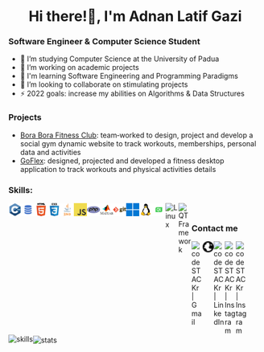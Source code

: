 <h1 align="center">Hi there!👋, I'm Adnan Latif Gazi</h1>
<h3>Software Engineer & Computer Science Student</h3>

- 🌱 I’m studying Computer Science at the University of Padua
- 🔭 I’m working on academic projects
- 📄 I'm learning Software Engineering and Programming Paradigms
- 👯 I’m looking to collaborate on stimulating projects
- ⚡ 2022 goals: increase my abilities on Algorithms & Data Structures 

### Projects ###

- [Bora Bora Fitness Club](https://github.com/adnangazi/school/tree/master/university/bachelor/third-year/first-semester/tecnologie-web/BoraBoraFitnessClub): team‑worked to design, project and develop a social gym dynamic website to track workouts, memberships, personal data and activities
- [GoFlex](https://github.com/adnangazi/school/tree/master/university/bachelor/second-year/first-semester/programmazione-ad-oggetti/GoFlex): designed, projected and developed a fitness desktop application to track workouts and physical activities details

### Skills: ###

<img align="left" alt="C++" width="26px" src="https://github.com/github/explore/blob/main/topics/cpp/cpp.png" />
<img align="left" alt="SQL" width="26px" src="https://github.com/github/explore/blob/main/topics/sql/sql.png" />
<img align="left" alt="HTML" width="26px" src="https://github.com/github/explore/blob/main/topics/html/html.png" />
<img align="left" alt="CSS" width="26px" src="https://github.com/github/explore/blob/main/topics/css/css.png" />
<img align="left" alt="Java" width="26px" src="https://github.com/github/explore/blob/main/topics/java/java.png" />
<img align="left" alt="JavaScript" width="26px" src="https://github.com/github/explore/blob/main/topics/javascript/javascript.png" />
<img align="left" alt="PHP" width="26px" src="https://github.com/github/explore/blob/main/topics/php/php.png" />
<img align="left" alt="Matlab" width="26px" src="https://github.com/github/explore/blob/main/topics/matlab/matlab.png" />
<img align="left" alt="Git" width="26px" src="https://github.com/github/explore/blob/main/topics/git/git.png" />
<img align="left" alt="Windows" width="26px" src="https://github.com/github/explore/blob/main/topics/windows/windows.png" />
<img align="left" alt="Linux" width="26px" src="https://github.com/github/explore/blob/main/topics/linux/linux.png" />
<img align="left" alt="QT Framework" width="26px" src="https://github.com/github/explore/blob/main/topics/qt/qt.png" />
<img align="left" alt="Linux" width="26px" src="https://unpkg.com/language-icons/icons/en.svg" />
<img align="left" alt="QT Framework" width="26px" src="https://unpkg.com/language-icons/icons/it.svg" />

<br>

### Contact me ###
[<img align="left" alt="codeSTACKr | Gmail" width="22px" src="https://cdn.jsdelivr.net/npm/simple-icons@v3/icons/gmail.svg" />][gmail]
[<img align="left" alt="codeSTACKr | Website" width="22px" src="https://raw.githubusercontent.com/iconic/open-iconic/master/svg/globe.svg" />][website]
[<img align="left" alt="codeSTACKr | LinkedIn" width="22px" src="https://cdn.jsdelivr.net/npm/simple-icons@v3/icons/linkedin.svg" />][linkedin]
[<img align="left" alt="codeSTACKr | Instagram" width="22px" src="https://cdn.jsdelivr.net/npm/simple-icons@v3/icons/instagram.svg" />][instagram]
[<img align="left" alt="codeSTACKr | Instagram" width="22px" src="https://cdn.jsdelivr.net/npm/simple-icons@v3/icons/facebook.svg" />][facebook]

<!-- variables -->
[gmail]: mailto:adnangazi.ag@gmail.com
[website]: https://adnangazi.github.io/
[linkedin]: https://www.linkedin.com/in/adnanlatifgazi/
[instagram]: https://www.instagram.com/iamadnangazi/
[facebook]: https://www.facebook.com/people/Adnan-Latif-Gazi/100006788295938/

<br><br>

<p><img align="left" alt="skills" src="https://github-readme-stats.vercel.app/api/top-langs?username=adnangazi&show_icons=true&locale=en&layout=compact&theme=dracula" /></p>
<p>&nbsp;<img align="center" src="https://github-readme-stats.vercel.app/api?username=adnangazi&show_icons=true&locale=en&theme=dracula" alt="stats" /></p>